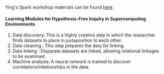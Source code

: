 
Ying's Spark workshop materials can be found [here](http://help.rc.ufl.edu).

#### Learning Modules for Hypothesis-Free Inquiry in Supercomputing Environments

1. Data discovery: This is a highly creative step in which the researcher finds datasets to place in juxtaposition to each other.
2. Data cleaning : This step prepares the data for linking.
3. Data linking  : Disparate datasets are linked, allowing relational linkages to be examined.
4. Machine analysis: A neural network is trained to discover correlations/relationships in the data.




